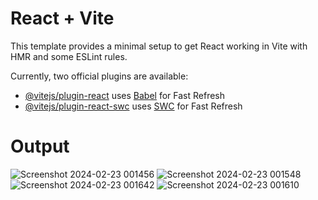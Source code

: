 # React + Vite

This template provides a minimal setup to get React working in Vite with HMR and some ESLint rules.

Currently, two official plugins are available:

- [@vitejs/plugin-react](https://github.com/vitejs/vite-plugin-react/blob/main/packages/plugin-react/README.md) uses [Babel](https://babeljs.io/) for Fast Refresh
- [@vitejs/plugin-react-swc](https://github.com/vitejs/vite-plugin-react-swc) uses [SWC](https://swc.rs/) for Fast Refresh

# Output
![Screenshot 2024-02-23 001456](https://github.com/Jasser-Mrabet/Portfolio-Website/assets/141030883/fcff135c-e0ec-4673-af68-dc1d8ca84cf8)
![Screenshot 2024-02-23 001548](https://github.com/Jasser-Mrabet/Portfolio-Website/assets/141030883/d085b068-4c35-4609-982a-1300b8d6a99e)
![Screenshot 2024-02-23 001642](https://github.com/Jasser-Mrabet/Portfolio-Website/assets/141030883/f70f240d-7678-4d1d-b891-ed8d13f795b7)
![Screenshot 2024-02-23 001610](https://github.com/Jasser-Mrabet/Portfolio-Website/assets/141030883/ac9e626b-5c75-4f8c-bbc7-fef38c6e8a11)
